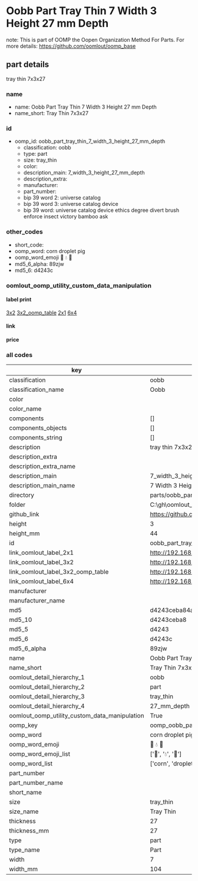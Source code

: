 # Oobb Part Tray Thin 7 Width 3 Height 27 mm Depth  

note: This is part of OOMP the Oopen Organization Method For Parts. For more details: https://github.com/oomlout/oomp_base

##  part details
  



tray thin 7x3x27



### name
* name: Oobb Part Tray Thin 7 Width 3 Height 27 mm Depth
* name_short: Tray Thin 7x3x27 
### id
* oomp_id: oobb_part_tray_thin_7_width_3_height_27_mm_depth
  * classification: oobb
  * type: part
  * size: tray_thin
  * color: 
  * description_main: 7_width_3_height_27_mm_depth
  * description_extra: 
  * manufacturer: 
  * part_number: 
  * bip 39 word 2: universe catalog
  * bip 39 word 3: universe catalog device
  * bip 39 word: universe catalog device ethics degree divert brush enforce insect victory bamboo ask

### other_codes
* short_code: 
* oomp_word: corn droplet pig
* oomp_word_emoji :corn: :droplet: :pig:
* md5_6_alpha: 89zjw
* md5_6: d4243c






### oomlout_oomp_utility_custom_data_manipulation
#### label print
[3x2](http://192.168.1.245:1112/?label=oomp%2089zjw)
[3x2_oomp_table](http://192.168.1.108:1112/?label=oomp%2089zjw)
[2x1](http://192.168.1.242:1112/?label=oomp%2089zjw)
[6x4](http://192.168.1.55:1112/?label=oomp%2089zjw)    

#### link

                              

#### price







### all codes 
| key | value |  
| --- | --- |  
| classification | oobb |  
| classification_name | Oobb |  
| color |  |  
| color_name |  |  
| components | [] |  
| components_objects | [] |  
| components_string | [] |  
| description | tray thin 7x3x27 |  
| description_extra |  |  
| description_extra_name |  |  
| description_main | 7_width_3_height_27_mm_depth |  
| description_main_name | 7 Width 3 Height 27 mm Depth |  
| directory | parts/oobb_part_tray_thin_7_width_3_height_27_mm_depth |  
| folder | C:\gh\oomlout_oobb_version_4_generated_parts\things\oobb_part_tray_thin_7_width_3_height_27_mm_depth |  
| github_link | https://github.com/oomlout/oomlout_oomp_part_src/tree/main/parts/oobb_part_tray_thin_7_width_3_height_27_mm_depth |  
| height | 3 |  
| height_mm | 44 |  
| id | oobb_part_tray_thin_7_width_3_height_27_mm_depth |  
| link_oomlout_label_2x1 | http://192.168.1.242:1112/?label=oomp%2089zjw |  
| link_oomlout_label_3x2 | http://192.168.1.245:1112/?label=oomp%2089zjw |  
| link_oomlout_label_3x2_oomp_table | http://192.168.1.108:1112/?label=oomp%2089zjw |  
| link_oomlout_label_6x4 | http://192.168.1.55:1112/?label=oomp%2089zjw |  
| manufacturer |  |  
| manufacturer_name |  |  
| md5 | d4243ceba84a23a4ff1ce4da7948ff6e |  
| md5_10 | d4243ceba8 |  
| md5_5 | d4243 |  
| md5_6 | d4243c |  
| md5_6_alpha | 89zjw |  
| name | Oobb Part Tray Thin 7 Width 3 Height 27 mm Depth |  
| name_short | Tray Thin 7x3x27  |  
| oomlout_detail_hierarchy_1 | oobb |  
| oomlout_detail_hierarchy_2 | part |  
| oomlout_detail_hierarchy_3 | tray_thin |  
| oomlout_detail_hierarchy_4 | 27_mm_depth |  
| oomlout_oomp_utility_custom_data_manipulation | True |  
| oomp_key | oomp_oobb_part_tray_thin_7_width_3_height_27_mm_depth |  
| oomp_word | corn droplet pig |  
| oomp_word_emoji | :corn: :droplet: :pig: |  
| oomp_word_emoji_list | [':corn:', ':droplet:', ':pig:'] |  
| oomp_word_list | ['corn', 'droplet', 'pig'] |  
| part_number |  |  
| part_number_name |  |  
| short_name |  |  
| size | tray_thin |  
| size_name | Tray Thin |  
| thickness | 27 |  
| thickness_mm | 27 |  
| type | part |  
| type_name | Part |  
| width | 7 |  
| width_mm | 104 |  

